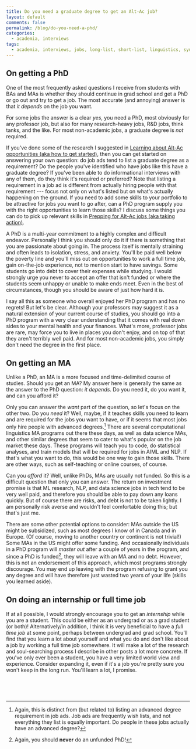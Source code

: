 ```yaml
---
title: Do you need a graduate degree to get an Alt-Ac job?
layout: default
comments: false
permalink: /blog/do-you-need-a-phd/
categories:
  - academia, interviews
tags:
  - academia, interviews, jobs, long-list, short-list, linguistics, syntax, semantics
---
```


## On getting a PhD

One of the most frequently asked questions I receive from students with BAs and MAs is whether they should continue in grad school and get a PhD or go out and try to get a job. The most accurate (and annoying) answer is that *it depends* on the job you want. 

For some jobs the answer is a clear *yes*, you need a PhD, most obviously for any professor job, but also for many research-heavy jobs, R&D jobs, think tanks, and the like. For most non-academic jobs, a graduate degree is *not* required.

If you've done some of the research I suggested in [Learning about Alt-Ac opportunities (aka how to get started)](https://hkotek.com/blog/altac-get-started-exploring-options/), then you can get started on answering your own question: do job ads tend to list a graduate degree as a requirement? Do the people you've identified who have jobs like this have a graduate degree? If you've been able to do informational interviews with any of them, do they think it's required or preferred? Note that listing a requirement in a job ad is different from actually hiring people with that requirement --- focus not only on what's listed but on what's actually happening on the ground. If you need to add some skills to your portfolio to be attractive for jobs you want to go after, can a PhD program supply you with the right opportunities to learn those skills? I discuss some things you can do to pick up relevant skills in [Prepping for Alt-Ac jobs (aka taking action)](https://hkotek.com/blog/altac-get-started-doing-prep/).

A PhD is a multi-year commitment to a highly complex and difficult endeavor. Personally I think you should only do it if there is something that you are passionate about going in. The process itself is mentally straining and often leads to isolation, stress, and anxiety. You'll be paid well below the poverty line and you'll miss out on opportunities to work a full time job, gain on-the-job experience, not to mention start to have savings. Some students go into debt to cover their expenses while studying. I would strongly urge you never to accept an offer that isn't funded or where the students seem unhappy or unable to make ends meet. Even in the best of circumstances, though you should be aware of just how hard it is. 

I say all this as someone who overall enjoyed her PhD program and has no regrets! But let's be clear. Although your professors may suggest it as a natural extension of your current course of studies, you should go into a PhD program with a very clear understanding that it comes with real down sides to your mental health and your finances. What's more, professor jobs are rare, may force you to live in places you don't enjoy, and on top of that they aren't terribly well paid. And for most non-academic jobs, you simply don't need the degree in the first place. 


## On getting an MA

Unlike a PhD, an MA is a more focused and time-delimited course of studies. Should you get an MA? My answer here is generally the same as the answer to the PhD question: *it depends*. Do you need it, do you want it, and can you afford it? 

Only you can answer the *want* part of the question, so let's focus on the other two. Do you *need* it? Well, maybe, if it teaches skills you need to learn and are required for the jobs you want to have, or if it seems that most jobs only hire people with advanced degrees.[^1] There are several computational linguistics MA programs out there these days, as well as data science MAs, and other similar degrees that seem to cater to what's popular on the job market these days. These programs will teach you to code, do statistical analyses, and train models that will be required for jobs in AIML and NLP. If that's what you want to do, this would be one way to gain those skills. There are other ways, such as self-teaching or online courses, of course. 

Can you *afford* it? Well, unlike PhDs, MAs are usually not funded. So this is a difficult question that only you can answer. The return on investment promise is that ML research, NLP, and data science jobs in tech tend to be very well paid, and therefore you should be able to pay down any loans quickly. But of course there are risks, and debt is not to be taken lightly. I am personally risk averse and wouldn't feel comfortable doing this; but that's just me. 

There are some other potential options to consider: MAs outside the US might be subsidized, such as most degrees I know of in Canada and in Europe. (Of course, moving to another country or continent is not trivial!) Some MAs in the US might offer some funding. And occasionally individuals in a PhD program will *master out* after a couple of years in the program, and since a PhD is funded[^2], they will leave with an MA and no debt. However, this is not an endorsement of this approach, which most programs strongly discourage. You may end up leaving with the program refusing to grant you any degree and will have therefore just wasted two years of your life (skills you learned aside).


## On doing an internship or full time job

If at all possible, I would strongly encourage you to get an *internship* while you are a student. This could be either as an undergrad or as a grad student (or both)! Alternatively/in addition, I think it is very beneficial to have a *full time job* at some point, perhaps between undergrad and grad school. You'll find that you learn a lot about yourself and what you do and don't like about a job by working a full time job somewhere. It will make a lot of the research and soul-searching process I describe in other posts a lot more concrete. If you've only ever been a student, you have a very limited world view and experience. Consider expanding it, even if it's a job you're pretty sure you won't keep in the long run. You'll learn a lot, I promise. 


&nbsp;

&nbsp;

[^1]: Again, this is distinct from (but related to) listing an advanced degree requirement in job ads. Job ads are frequently wish lists, and not everything they list is equally important. Do people in these jobs actually have an advanced degree?
[^2]: Again, you should **never** do an unfunded PhD!